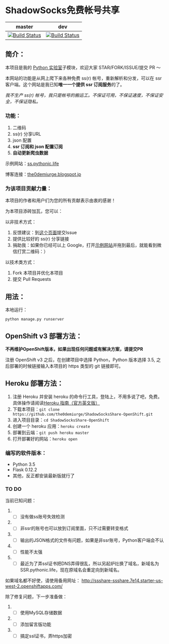 # ShadowSocks免费帐号共享

| **master** | **dev** |
|--------|--------|
| [![Build Status](https://travis-ci.org/the0demiurge/ShadowSocksShare-OpenShift.svg?branch=master)](https://travis-ci.org/the0demiurge/ShadowSocksShare-OpenShift) | [![Build Status](https://travis-ci.org/the0demiurge/ShadowSocksShare-OpenShift.svg?branch=dev)](https://travis-ci.org/the0demiurge/ShadowSocksShare-OpenShift) |

## 简介：

本项目是我的 [Python 实验室](https://github.com/the0demiurge/Python-Scripts)子模块，欢迎大家 STAR/FORK/ISSUE/提交 PR ～

本网站的功能是从网上爬下来各种免费 ss(r) 帐号，重新解析和分发，可以在 ssr 客户端。这个网站是我已知**唯一一个提供 ssr 订阅服务**的了。

*我不生产 ss(r) 帐号，我只是帐号的搬运工。不保证可用，不保证速度，不保证安全，不保证隐私。*


### 功能：

1. 二维码
2. ss(r) 分享URL
3. json 配置
4. **ssr 订阅和 json 配置订阅**
5. **自动更新爬虫数据**


示例网站：[ss.pythonic.life](http://ss.pythonic.life)

博客连接：[the0demiurge.blogspot.jp](https://the0demiurge.blogspot.jp/2017/07/shadowsocks.html)

### 为该项目贡献力量：
本项目的作者和用户们为您的所有贡献表示由衷的感谢！

为本项目添砖加瓦，您可以：

以非技术方式：

1. 反馈建议：到[这个页面](https://github.com/the0demiurge/ShadowSocksShare-OpenShift/issues)提交Issue
2. 提供比较好的 ss(r) 分享链接
3. 捐助我：如果你已经可以上 Google，打开[示例网站](http://ss.pythonic.life)并拖到最后，就能看到微信打赏二维码：）

以技术类方式：

1. Fork 本项目并优化本项目
2. 提交 Pull Requests

## 用法：
本地运行：

`python manage.py runserver`

## OpenShift v3 部署方法：

**不再维护OpenShift版本，如果出现任何问题或有解决方案，请提交PR**

注册 OpenShift v3 之后，在创建项目中选择 Python，Python 版本选择 3.5, 之后部署的时候链接输入本项目的 https 类型的 git 链接即可。

## Heroku 部署方法：
1. 注册 Heroku 并安装 heroku 的命令行工具，登陆上，不用多说了吧，免费。具体操作请阅读[Heroku 指南（官方英文版）](https://devcenter.heroku.com/articles/getting-started-with-python#set-up)
2. 下载本项目：`git clone https://github.com/the0demiurge/ShadowSocksShare-OpenShift.git`
3. 进入项目目录：`cd ShadowSocksShare-OpenShift`
4. 创建一个 heroku 应用：`heroku create`
5. 部署到云端：`git push heroku master`
6. 打开部署好的网站：`heroku open`

### 编写的软件版本：

* Python 3.5
* Flask 0.12.2
* 其他，反正都安装最新版就行了

### TO DO
当前已知问题：
1. - [ ]  没有做ss账号失效检测
2. - [ ] 非ssr的账号也可以放到订阅里面，只不过需要转变格式
3. - [ ] 输出的JSON格式的文件有问题，如果是非ssr账号，Python客户端会不认
4. - [ ] 性能不太强
5. - [ ] 最近为了弄ssl证书把DNS弄得很乱，所以另起炉灶换了域名，新域名为SSR.pythonic.life，现在原域名会重定向到新域名。

如果域名都不好使，请使用备用网址：
http://ssshare-ssshare.7e14.starter-us-west-2.openshiftapps.com/

除了修复问题，下一步准备做：
1. - [ ] 使用MySQL存储数据
2. - [ ] 添加留言版功能
3. - [ ] 搞定ssl证书，弄https加密
